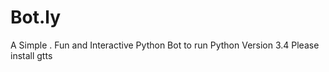 # Bot.ly
A Simple . Fun and Interactive Python Bot
to run
  Python Version 3.4
  Please install gtts
